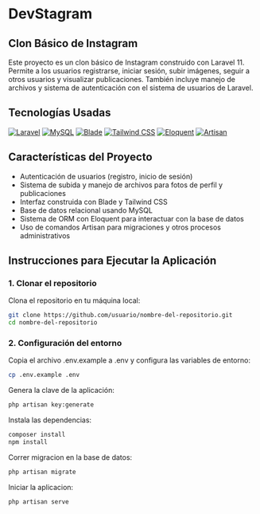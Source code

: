 # DevStagram

## Clon Básico de Instagram

Este proyecto es un clon básico de Instagram construido con Laravel 11. Permite a los usuarios registrarse, iniciar sesión, subir imágenes, seguir a otros usuarios y visualizar publicaciones. También incluye manejo de archivos y sistema de autenticación con el sistema de usuarios de Laravel.

## Tecnologías Usadas

[![Laravel](https://img.shields.io/badge/laravel-%23FF2D20.svg?style=for-the-badge&logo=laravel&logoColor=white)](https://laravel.com/)
[![MySQL](https://img.shields.io/badge/mysql-%2300f.svg?style=for-the-badge&logo=mysql&logoColor=white)](https://www.mysql.com/)
[![Blade](https://img.shields.io/badge/blade-%23F55247.svg?style=for-the-badge&logo=blade&logoColor=white)](https://laravel.com/docs/11.x/blade)
[![Tailwind CSS](https://img.shields.io/badge/tailwindcss-%2338B2AC.svg?style=for-the-badge&logo=tailwind-css&logoColor=white)](https://tailwindcss.com/)
[![Eloquent](https://img.shields.io/badge/eloquent-%2300A7E1.svg?style=for-the-badge&logo=laravel&logoColor=white)](https://laravel.com/docs/11.x/eloquent)
[![Artisan](https://img.shields.io/badge/artisan-%23FF2D20.svg?style=for-the-badge&logo=laravel&logoColor=white)](https://laravel.com/docs/11.x/artisan)

## Características del Proyecto

- Autenticación de usuarios (registro, inicio de sesión)
- Sistema de subida y manejo de archivos para fotos de perfil y publicaciones
- Interfaz construida con Blade y Tailwind CSS
- Base de datos relacional usando MySQL
- Sistema de ORM con Eloquent para interactuar con la base de datos
- Uso de comandos Artisan para migraciones y otros procesos administrativos

## Instrucciones para Ejecutar la Aplicación

### 1. Clonar el repositorio

Clona el repositorio en tu máquina local:

```bash
git clone https://github.com/usuario/nombre-del-repositorio.git
cd nombre-del-repositorio
```
### 2. Configuración del entorno
Copia el archivo .env.example a .env y configura las variables de entorno: 
```bash
cp .env.example .env
```
Genera la clave de la aplicación: 
```bash
php artisan key:generate
```
Instala las dependencias: 
```bash
composer install
npm install
```
Correr migracion en la base de datos: 
```bash
php artisan migrate
```
Iniciar la aplicacion: 
```bash
php artisan serve
```
